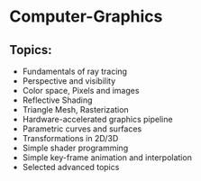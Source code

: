 # Computer-Graphics
## Topics:
- Fundamentals of ray tracing
- Perspective and visibility
- Color space, Pixels and images
- Reflective Shading
- Triangle Mesh, Rasterization
- Hardware-accelerated graphics pipeline
- Parametric curves and surfaces
- Transformations in 2D/3D
- Simple shader programming
- Simple key-frame animation and interpolation
- Selected advanced topics
